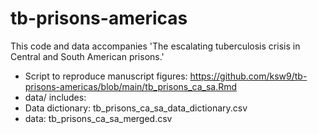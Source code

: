 # tb-prisons-americas
This code and data accompanies 'The escalating tuberculosis crisis in Central and South American prisons.'

* Script to reproduce manuscript figures: https://github.com/ksw9/tb-prisons-americas/blob/main/tb_prisons_ca_sa.Rmd
* data/ includes:
 * Data dictionary: tb_prisons_ca_sa_data_dictionary.csv
 * data: tb_prisons_ca_sa_merged.csv


